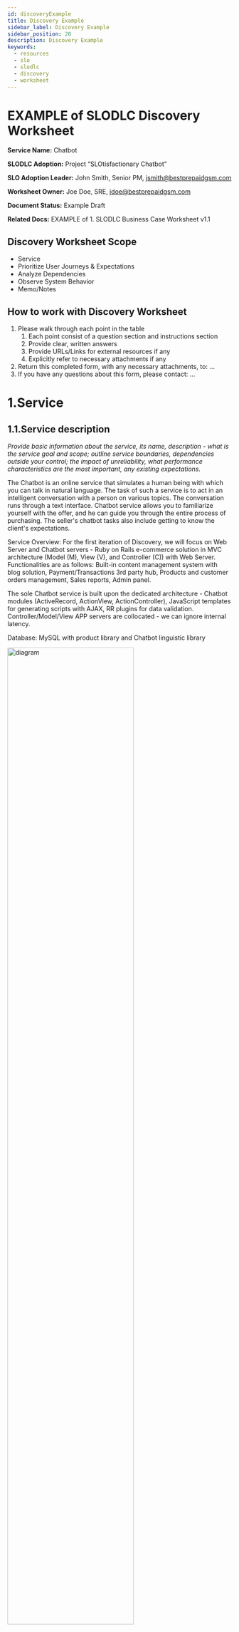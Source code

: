 ```yaml
---
id: discoveryExample
title: Discovery Example
sidebar_label: Discovery Example
sidebar_position: 20
description: Discovery Example
keywords:
  - resources
  - slo
  - slodlc
  - discovery
  - worksheet
---
```

# EXAMPLE of SLODLC Discovery Worksheet

**Service Name:** Chatbot

**SLODLC Adoption:** Project “SLOtisfactionary Chatbot”

**SLO Adoption Leader:** John Smith, Senior PM, jsmith@bestprepaidgsm.com

**Worksheet Owner:** Joe Doe, SRE, jdoe@bestprepaidgsm.com

**Document Status:** Example Draft

**Related Docs:** EXAMPLE of 1. SLODLC Business Case Worksheet v1.1


## Discovery Worksheet Scope



* Service
* Prioritize User Journeys & Expectations
* Analyze Dependencies
* Observe System Behavior
* Memo/Notes


## How to work with Discovery Worksheet



1. Please walk through each point in the table
    1. Each point consist of a question section and instructions section
    2. Provide clear, written answers
    3. Provide URLs/Links for external resources if any
    4. Explicitly refer to necessary attachments if any
2. Return this completed form, with any necessary attachments, to: …
3. If you have any questions about this form, please contact: …


# 1.Service


## 1.1.Service description

_Provide basic information about the service, its name, description - what is the service goal and scope; outline service boundaries, dependencies outside your control; the impact of unreliability, what performance characteristics are the most important, any existing expectations._

The Chatbot is an online service that simulates a human being with which you can talk in natural language. The task of such a service is to act in an intelligent conversation with a person on various topics. The conversation runs through a text interface. Chatbot service allows you to familiarize yourself with the offer, and he can guide you through the entire process of purchasing. The seller's chatbot tasks also include getting to know the client's expectations.

 

Service Overview: For the first iteration of Discovery, we will focus on Web Server and Chatbot servers - Ruby on Rails e-commerce solution in MVC architecture (Model (M), View (V), and Controller (C)) with Web Server. Functionalities are as follows: Built-in content management system with blog solution, Payment/Transactions 3rd party hub, Products and customer orders management, Sales reports, Admin panel.

The sole Chatbot service is built upon the dedicated architecture - Chatbot modules (ActiveRecord, ActionView, ActionController), JavaScript templates for generating scripts with AJAX, RR plugins for data validation. Controller/Model/View APP servers are collocated - we can ignore internal latency.

Database: MySQL with product library and Chatbot linguistic library

<img src="/img/discovery_example_arch.png" width="75%" alt="diagram" alt="resources-diagram" title="SLODLC"></img>

## 1.2.Owner and Stakeholders

_Provide information about key stakeholders._



1. Service Owner: Daniel Burton, IT Director
2. Service Stakeholders: John Smith, Senior PM; Joe Doe, SRE; Chatbot Team (Developers, DevOps); Ellis Carr, Product Owner; All online Customers


## 1.3.Service Business Context

_Provide information about business context in the table below._



1. Question: Who cares about this service?
    - Answer: Sales and IT staff is vitally interested in the flawless operation of this service as it is a part of the market advantage of the company; Customers care about quick and straightforward Chatbot help providing them the exceptional online shopping experience
2. Question: Why do they use it?
    - Answer: Customers use Chatbot service because it is a primary way to search for the desired product; it is simple interaction with a human-like selling advisor, natural and effective. An innovative and friendly approach makes this service a preferred one - Chatbot is represented by an animated avatar. In the future the company is planning to add text-to-speech features to make the conversations even more natural.
3. Question: What happens if they can’t?
    - Answer: Customers like Chatbot's ease of use as providing simple answers. They receive hints about what product suits their needs, and extra product comparisons help to make the best decision. Customers tend to come back to this online shop because of satisfaction with buying experience.
4. Question: What alternatives do they have?
    - Answer: As an alternative to Chatbot - there is a typical online shop experience with text function search and product directory to navigate with filters.
5. Question: At what point will they leave or try again?
    - Answer: Most of the data indicate that slow conversation with the bot (long times of waiting) and slow preparation of offers impact customer satisfaction.
6. Question: How does this service support our business goals?
    - Answer: Chatbot service is pivotal for business modus Operandi to provide fast and reliable customer help - our online wants to provide fast and accurate automated customer assistance.
7. Question: What is the estimated volume of business transactions or user transactions on the service?
    - Answer: We have around X daily unique visitors where Y are using our Chatbot, and only Z tends to use classical product experience. We sell around N products a day (sales online process finished successfully with payment).
8. Question: What $ amount does that represent and what % of the overall business is that?
    - Answer: Daily revenue generated by this service on average is X, and that channel is 80% off wholesale volume.


## 1.4.Service Expectations


### 1.4.1.Service Level Agreements with their levels

_Provide information/list about active SLAs and levels related with the service, rank them by criticality. Explain consequences of the SLAs._



1. SLA: The business Sales Department has an internal Chatbot SLA with IT Team for 99% Chatbot availability and response latency of 200ms per Chatbot answer.
    1. Consequences: Going below SLA agreement will impact companies planned revenues and customer satisfaction.


### 1.4.2.Who defined reliability expectations, who is responsible for achieving them?

_Provide description per item from 1.4.1; name stakeholders - OPTIONAL._

The sales Department clearly defines reliability expectations, and the Chatbot Team is responsible for achieving them. There is an informal SLA in place for this service.


### 1.4.3.Unwritten/informal expectations towards services, and who stands behind those?

_Provide information - this might be a case of not having a sufficient number of targets defined where outages might result in measurable losses; what stakeholders are interested and why._

The Sales Department and Companies Board wish to have Chatbot always perfectly reliable as a service. Both forces change for internal SLA in the future. The cloud transition project is on the company roadmap, and it is also related to increasing Chatbots reliability which will translate on company revenues.


## 1.5.Pain Points


### 1.5.1.What are the existing pain points of the services you are aware of?

_Check if any of the most common pain points do exist; add extra identified pain points. Most common pain points: Business-oriented insights, Customers happiness (churn), Customers happiness (other), Employees happiness (attrition), Employees happiness (burnout), Failures with innovation ideas, Feature vs. reliability decision making, Go-fast vs. go-safe, Over alerting (too busy responding to incidents), Service scaling, Technical debt removal._



1. Feature vs. reliability decision making
2. Employees happiness (lack of growth)


### 1.5.2.Elaborate on Pain Points

_For those pain points that are identified above (in 1.5.1) - prepare an overview description below._



1. The company's Board of Directors is taking Chatbot reliability as the main business driver. This leads to stagnation with the development of new features as a reliability risk mitigation. The company wants to move slowly with new features as they value safe and predictable business over innovation.
2. The above situation contributes to a general unsatisfactory work environment in the IT Department, where employees are not developing and learning. They spend time with code refactoring and maintenance most of the time, not developing new features. 


# 2.Prioritize User Journeys & Expectations


## 2.1.Define The Users of the service

_Provide information; a list of Users of the service, every stakeholder interacting (internal, external) or other interacting services. Instead of listing particular Users, you may consider groups of users and their classification; name those groups._



1. Internal (company employees)
    1. Chatbot Team (Developers, DevOps) - technical employees fully responsible for this online service
    2. Sales Department - business employees fully responsible for this online service
    3. Chatbot Team and Sales Department - are connected with internal service SLA
2. External (customers/external service users) - we will focus with SLOs on this group in the first iteration
    4. All customers visiting online shop using Chatbot services


## 2.2.Users Journeys

_Provide description or a diagram of The User Journey with their boundaries - for all listed Users in 2.1; you might use your architectural diagrams or other dedicated documentation. As an alternative, use user cases/stories, process flows_.

We will use the service diagram from point 1.1 with 2 critical customers/external service users' journeys (customers visiting our online shop using Chatbot services). 

<img src="/img/discovery_example_user_journey.png" width="75%" alt="diagram" alt="resources-diagram" title="SLODLC"></img>

We will focus on 2 User Journeys in the first Discovery Iteration:

1. Latency and availability of online shop web servers are essential to both customers and the company. Customer experience with us is translated by happiness and satisfaction; latency of online shop is the number one factor contributing towards that.
2. Latency of Chatbot - latency between Web Server and Controller App server is the primary customer activity on our website, which contributes to customer happiness and satisfaction. We want our Chatbot to be responsive and meet customers' expectations and that is by having exceptional latency.

<img src="/img/discovery_example_user_journey_2.png" width="75%" alt="diagram" alt="resources-diagram" title="SLODLC"></img>

## 2.3.User Expectations per Journey

_Provide additional information about clear User Expectations related to defined User Journeys (in 2.2); what will make The User happy during their Journey and where are the boundaries? You may find many different expectations for one Journey or even for one interaction._



1. User Journey 1 - The customer experience with latency using the online shop website translates to Customer Happiness and satisfaction. The online shop should be accessible at any time (this experience will be elaborated on in the second iteration of Discovery for this service).
2. User Journey 2 - The customer is expecting low latency for Chatbot responses; Chatbot should answer questions very fast for generic product questions (according to our experience - this is necessary for exceptional customer experience); Controller/Model/View APP servers are collocated - we can ignore internal latency.


## 2.4.Prioritize


### 2.4.1.Prioritize Expectations

_Using list from 2.3 prioritize all User Expectations top-down, from most important to less important, according to impact on User happiness and your business. Important - prioritization is about having clear ranking with one attribute per rank - this is a common misconception - making for instance, 2 attributes same important._



1. Low latency using the online shop website (User Journey #1)
2. Low latency for Chatbot responses (User Journey #2)
3. Shop daily availability (for next iteration of this Discovery) (User Journey #1)


# 3.Analyze Dependencies


## 3.1.Architectural dependencies and constraints - Adjust Priorities

_Using your priority lists according to User Journeys and Expectations, look from the perspective of your IT Systems Architecture (databases, networking, container orchestration, virtualization) and Services Architecture (coexisting services, microservices, APIs ), look for dependencies and constraints that might impact priorities. Reprioritize - apply changes if needed. Hard Dependencies are all those dependencies which directly impact reliability expectations; Soft Dependencies or dependencies which are important but without direct impact on reliability expectations._

For our selected customer experience instances - we don't see any special dependencies that might influence. This is a simple journey with a simple flow but crucial for a happy customer experience. Controller/Model/View APP servers are collocated within our on-premise datacenter - we can ignore internal latency between them.


## 3.2.Dependencies and Constraints - Adjust Priorities

_Using your priority lists according to User Journeys and Expectations look from the perspective of all User Journeys, crossing each other - having cross impact. Reprioritize - apply changes if needed._

For our selected customer experience instances - we don't see any special constraints and dependencies. Selected User Experience instances are clear and simple as we are at the beginning of our SLO adoption and we want to practice with simple ones and fastest to implement.


## 3.3.Process Governance - OPTIONAL


### 3.3.1.Service Agreements Management Process

_Describe the Service Agreement Process and how you manage reliability targets, especially, how you create, update and manage decisions off your reliability metrics - OPTIONAL._

Our company decided to have a simple internal SLA between IT and Business units for Chatbot -  SLA of 99% Chatbot availability and response latency of 200ms per Chatbot answer. Our company doesn't have any special Service Management process or procedure, we define SLAs ad hoc.


### 3.3.2.Incidents and Problems Management Process

_Describe the process on how you declare and manage Incidents and Problems until service restoration - OPTIONAL._

We are following best industry practices for incident management. We use a standardized incident process implemented in the dedicated, market popular, incident tool - we use a standard tool flow without special customization. All incidents are logged and categorized. We prioritize incidents and assign them to operators. Dedicated tasks are created and managed towards a successful resolution. We use internal SLA management and best practices, we escalate incidents according to set triage rules. Resolved incidents are reviewed and closed with a dedicated postmortem.


# 4.Observe System Behavior


## 4.1.List ten outages with business impact description

_Provide examples in a list of five high business impacting outages or degradation of the User Journeys._



1. User Journey 1 - our dedicated hosting provider didn't inform us about load balancer configuration upgrade, which resulted in slow network routing - Customers were experiencing high latency spikes using our online shop.
2. User Journey 2 - we experienced high traffic and Chatbot usage, multiple active instances of Chatbot resulted in Web Server memory leak; we had to upgrade our Web Server infrastructure.


## 4.2.Cases studies of outages with business impact description

_Provide details for the top-five from above list (4.1)._



1. User Journey: User Journey 1
    1. Service: Web Server
    2. Business Impact ($/Reputation): Low sale volume during incident day; sale daily targets were not achieved
    3. Mitigation Response: We updated our procedures with hosting provider
2. User Journey: User Journey 2
    4. Service: Chatbot
    5. Business Impact ($/Reputation): Low sale volume during incident day; sale daily targets were not achieved
    6. Mitigation Response: We upgraded our APP Server infrastructure - RAM added


## 4.3.Data


### 4.3.1.Data sources

_Please provide a list of your Observability System (Data Source), metrics for each of the services.Describe briefly data sources used for your present SLIs defined for the service across user journeys._



1. Service: Web Server
    1. Metrics: Latency
    2. Observability System (Data Source): DataObserverOne
2. Service: Chatbot
    3. Metrics: Latency
    4. Observability System (Data Source): DataObserverOne
3. Service: Web Server
    5. Metrics: Availability
    6. Observability System (Data Source): DataObserverOne


### 4.3.2.Retention policies

_Describe data retention policies explaining what data is stored, where data is stored, how long data is stored (raw data and downsampled data) per item from your list in 4.1.1._



1. Data Source: DataObserverOne
    1. Data Retention Period: 365 days logged
    2. Data Downsampling Time: Non, raw data only


### 4.3.3.SLIs

_Provide SLIs with methods of calculation for your service - if there are any already in place. Provide information about SLIs Labeling methods and standards - if there are any defined in your organization._

We already have 2 SLIs in place and working.



1. Web Server Latency SLI: proportion of requests served successfully; Proportion of HTTP GET requests for Web Server that have a response in 600ms (successful), measured at Web Server
2. Chatbot Latency SLI: proportion of requests served successfully; Proportion of “Chatbot responses” for Web Server that have a response in 200ms (successful), measured at Web Server


## 4.4.Alerting


### 4.4.1.Alerting tools

_Check if you are using any of the listed alerting tools. Most common ones: Discord, Email, Jira, MSTeams, Opsgenie, PagerDuty, ServiceNow, Slack, Webhook. Add others if needed. Describe briefly alerting tools used for your present SLIs defined for the service across user journeys._

We use a combination of Slack and Emails for alerting purposes. If SLI is breached, dedicated messages are triggered in both communication channels plus using PagerDuty. We react ad hoc. An Incident is created.


### 4.4.2.Alerting policies with escalation patterns

_Provide examples of existing alerting policies for the service; describe practices related with triaging incidents._



1. Alerting Policy: Any latency SLI breached
    1. Triaging Incidents (escalation patterns): Alerting in all channels, incident created and handled immediately by administrator; No special triaging - we work ad hoc


# 5.Memo/Notes

**Meeting**

_Provide information about Discovery Workshop - date/place._

First Discovery session meeting, drafting Discovery Worksheet 4/24/2022

**Attendees**

_Provide information about Discovery Workshop - who/contacts._

John Smith, Joe Doe, Ellis Carr, Chatbot Team

**Agenda**

_Provide information about topics discussed._



* Round table discussion
* Preliminary document drafting

**Action Items**

_Provide information about any particular to do’s._



* John Smith, Senior PM - till the end of the month, finalize Discovery Worksheet with internal Stakeholders, get approval from the whole Chatbot Team

**Decisions**

_Provide information about any particular important decisions made._



* All attendees agree and commit to the defined project goals.

**Notes**

_Place for any relevant notes to be captured._



* This document and all others will be available to the whole company as we want to make SLO adoption visible.



This template is part of SLODLC https://slodlc.com/Release_Notes/License

